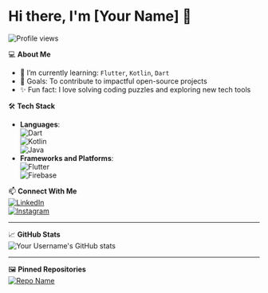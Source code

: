 # Hi there, I'm [Your Name] 👋

![Profile views](https://komarev.com/ghpvc/?username=yourusername&color=blue)  

💻 **About Me**  
- 🌱 I’m currently learning: `Flutter`, `Kotlin`, `Dart`  
- 🎯 Goals: To contribute to impactful open-source projects  
- ✨ Fun fact: I love solving coding puzzles and exploring new tech tools  

🛠 **Tech Stack**  
- **Languages**:  
  ![Dart](https://img.shields.io/badge/Dart-0175C2?style=flat&logo=dart&logoColor=white)  
  ![Kotlin](https://img.shields.io/badge/Kotlin-0095D5?style=flat&logo=kotlin&logoColor=white)  
  ![Java](https://img.shields.io/badge/Java-007396?style=flat&logo=java&logoColor=white)  
- **Frameworks and Platforms**:  
  ![Flutter](https://img.shields.io/badge/Flutter-02569B?style=flat&logo=flutter&logoColor=white)  
  ![Firebase](https://img.shields.io/badge/Firebase-FFCA28?style=flat&logo=firebase&logoColor=black)  

📫 **Connect With Me**  
[![LinkedIn](https://img.shields.io/badge/LinkedIn-0A66C2?style=flat&logo=linkedin&logoColor=white)](https://www.linkedin.com/in/yourusername)  
[![Instagram](https://img.shields.io/badge/Instagram-E4405F?style=flat&logo=instagram&logoColor=white)](https://www.instagram.com/yourusername)

---

📈 **GitHub Stats**  
![Your Username's GitHub stats](https://github-readme-stats.vercel.app/api?username=yourusername&show_icons=true&theme=radical)  

---

🖼️ **Pinned Repositories**  
[![Repo Name](https://github-readme-stats.vercel.app/api/pin/?username=yourusername&repo=yourrepo&theme=radical)](https://github.com/yourusername/yourrepo)
